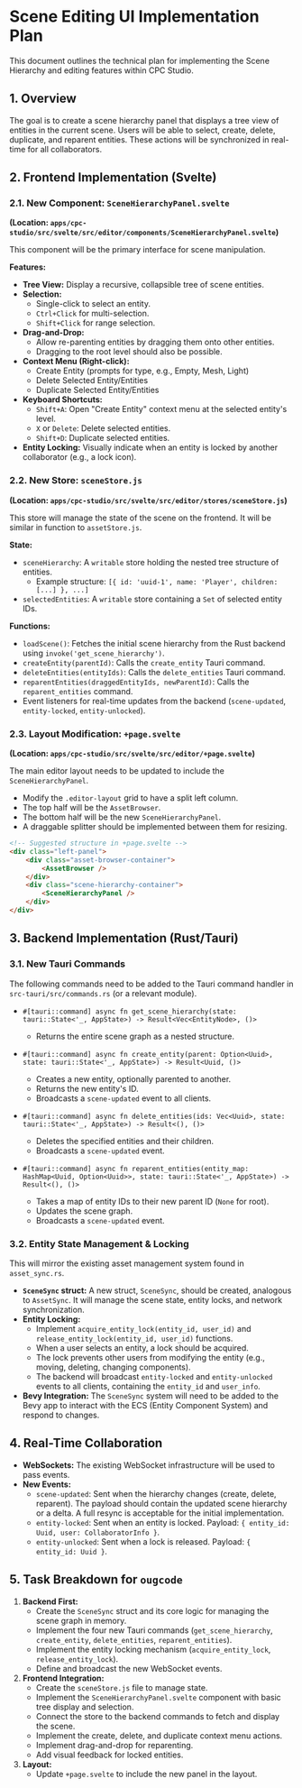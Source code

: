 # Scene Editing UI Implementation Plan

This document outlines the technical plan for implementing the Scene Hierarchy and editing features within CPC Studio.

## 1. Overview

The goal is to create a scene hierarchy panel that displays a tree view of entities in the current scene. Users will be able to select, create, delete, duplicate, and reparent entities. These actions will be synchronized in real-time for all collaborators.

## 2. Frontend Implementation (Svelte)

### 2.1. New Component: `SceneHierarchyPanel.svelte`

**(Location: `apps/cpc-studio/src/svelte/src/editor/components/SceneHierarchyPanel.svelte`)**

This component will be the primary interface for scene manipulation.

**Features:**

*   **Tree View:** Display a recursive, collapsible tree of scene entities.
*   **Selection:**
    *   Single-click to select an entity.
    *   `Ctrl+Click` for multi-selection.
    *   `Shift+Click` for range selection.
*   **Drag-and-Drop:**
    *   Allow re-parenting entities by dragging them onto other entities.
    *   Dragging to the root level should also be possible.
*   **Context Menu (Right-click):**
    *   Create Entity (prompts for type, e.g., Empty, Mesh, Light)
    *   Delete Selected Entity/Entities
    *   Duplicate Selected Entity/Entities
*   **Keyboard Shortcuts:**
    *   `Shift+A`: Open "Create Entity" context menu at the selected entity's level.
    *   `X` or `Delete`: Delete selected entities.
    *   `Shift+D`: Duplicate selected entities.
*   **Entity Locking:** Visually indicate when an entity is locked by another collaborator (e.g., a lock icon).

### 2.2. New Store: `sceneStore.js`

**(Location: `apps/cpc-studio/src/svelte/src/editor/stores/sceneStore.js`)**

This store will manage the state of the scene on the frontend. It will be similar in function to `assetStore.js`.

**State:**

*   `sceneHierarchy`: A `writable` store holding the nested tree structure of entities.
    *   Example structure: `[{ id: 'uuid-1', name: 'Player', children: [...] }, ...]`
*   `selectedEntities`: A `writable` store containing a `Set` of selected entity IDs.

**Functions:**

*   `loadScene()`: Fetches the initial scene hierarchy from the Rust backend using `invoke('get_scene_hierarchy')`.
*   `createEntity(parentId)`: Calls the `create_entity` Tauri command.
*   `deleteEntities(entityIds)`: Calls the `delete_entities` Tauri command.
*   `reparentEntities(draggedEntityIds, newParentId)`: Calls the `reparent_entities` command.
*   Event listeners for real-time updates from the backend (`scene-updated`, `entity-locked`, `entity-unlocked`).

### 2.3. Layout Modification: `+page.svelte`

**(Location: `apps/cpc-studio/src/svelte/src/editor/+page.svelte`)**

The main editor layout needs to be updated to include the `SceneHierarchyPanel`.

*   Modify the `.editor-layout` grid to have a split left column.
*   The top half will be the `AssetBrowser`.
*   The bottom half will be the new `SceneHierarchyPanel`.
*   A draggable splitter should be implemented between them for resizing.

```html
<!-- Suggested structure in +page.svelte -->
<div class="left-panel">
    <div class="asset-browser-container">
        <AssetBrowser />
    </div>
    <div class="scene-hierarchy-container">
        <SceneHierarchyPanel />
    </div>
</div>
```

## 3. Backend Implementation (Rust/Tauri)

### 3.1. New Tauri Commands

The following commands need to be added to the Tauri command handler in `src-tauri/src/commands.rs` (or a relevant module).

*   `#[tauri::command]
  async fn get_scene_hierarchy(state: tauri::State<'_, AppState>) -> Result<Vec<EntityNode>, ()>`
    *   Returns the entire scene graph as a nested structure.

*   `#[tauri::command]
  async fn create_entity(parent: Option<Uuid>, state: tauri::State<'_, AppState>) -> Result<Uuid, ()>`
    *   Creates a new entity, optionally parented to another.
    *   Returns the new entity's ID.
    *   Broadcasts a `scene-updated` event to all clients.

*   `#[tauri::command]
  async fn delete_entities(ids: Vec<Uuid>, state: tauri::State<'_, AppState>) -> Result<(), ()>`
    *   Deletes the specified entities and their children.
    *   Broadcasts a `scene-updated` event.

*   `#[tauri::command]
  async fn reparent_entities(entity_map: HashMap<Uuid, Option<Uuid>>, state: tauri::State<'_, AppState>) -> Result<(), ()>`
    *   Takes a map of entity IDs to their new parent ID (`None` for root).
    *   Updates the scene graph.
    *   Broadcasts a `scene-updated` event.

### 3.2. Entity State Management & Locking

This will mirror the existing asset management system found in `asset_sync.rs`.

*   **`SceneSync` struct:** A new struct, `SceneSync`, should be created, analogous to `AssetSync`. It will manage the scene state, entity locks, and network synchronization.
*   **Entity Locking:**
    *   Implement `acquire_entity_lock(entity_id, user_id)` and `release_entity_lock(entity_id, user_id)` functions.
    *   When a user selects an entity, a lock should be acquired.
    *   The lock prevents other users from modifying the entity (e.g., moving, deleting, changing components).
    *   The backend will broadcast `entity-locked` and `entity-unlocked` events to all clients, containing the `entity_id` and `user_info`.
*   **Bevy Integration:** The `SceneSync` system will need to be added to the Bevy app to interact with the ECS (Entity Component System) and respond to changes.

## 4. Real-Time Collaboration

*   **WebSockets:** The existing WebSocket infrastructure will be used to pass events.
*   **New Events:**
    *   `scene-updated`: Sent when the hierarchy changes (create, delete, reparent). The payload should contain the updated scene hierarchy or a delta. A full resync is acceptable for the initial implementation.
    *   `entity-locked`: Sent when an entity is locked. Payload: `{ entity_id: Uuid, user: CollaboratorInfo }`.
    *   `entity-unlocked`: Sent when a lock is released. Payload: `{ entity_id: Uuid }`.

## 5. Task Breakdown for `ougcode`

1.  **Backend First:**
    *   Create the `SceneSync` struct and its core logic for managing the scene graph in memory.
    *   Implement the four new Tauri commands (`get_scene_hierarchy`, `create_entity`, `delete_entities`, `reparent_entities`).
    *   Implement the entity locking mechanism (`acquire_entity_lock`, `release_entity_lock`).
    *   Define and broadcast the new WebSocket events.
2.  **Frontend Integration:**
    *   Create the `sceneStore.js` file to manage state.
    *   Implement the `SceneHierarchyPanel.svelte` component with basic tree display and selection.
    *   Connect the store to the backend commands to fetch and display the scene.
    *   Implement the create, delete, and duplicate context menu actions.
    *   Implement drag-and-drop for reparenting.
    *   Add visual feedback for locked entities.
3.  **Layout:**
    *   Update `+page.svelte` to include the new panel in the layout.